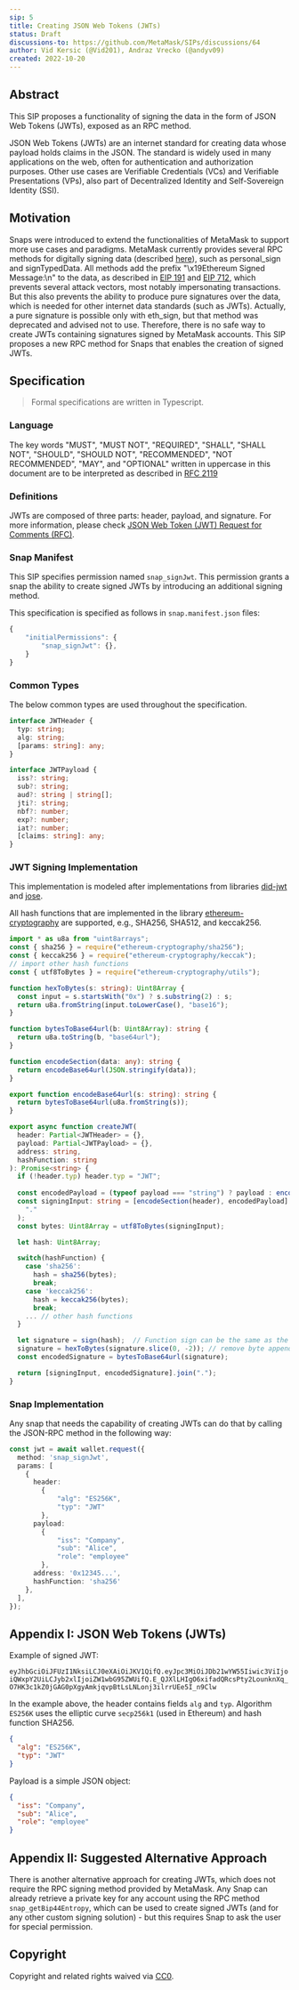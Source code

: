 ```yaml
---
sip: 5
title: Creating JSON Web Tokens (JWTs)
status: Draft
discussions-to: https://github.com/MetaMask/SIPs/discussions/64
author: Vid Kersic (@Vid201), Andraz Vrecko (@andyv09)
created: 2022-10-20
---
```


## Abstract

This SIP proposes a functionality of signing the data in the form of JSON Web Tokens (JWTs), exposed as an RPC method.

JSON Web Tokens (JWTs) are an internet standard for creating data whose payload holds claims in the JSON. The standard is widely used in many applications on the web, often for authentication and authorization purposes. Other use cases are Verifiable Credentials (VCs) and Verifiable Presentations (VPs), also part of Decentralized Identity and Self-Sovereign Identity (SSI).

## Motivation

Snaps were introduced to extend the functionalities of MetaMask to support more use cases and paradigms. MetaMask currently provides several RPC methods for digitally signing data (described [here](https://docs.metamask.io/guide/signing-data.html)), such as personal_sign and signTypedData. All methods add the prefix "\x19Ethereum Signed Message:\n" to the data, as described in [EIP 191](https://eips.ethereum.org/EIPS/eip-191) and [EIP 712](https://eips.ethereum.org/EIPS/eip-712), which prevents several attack vectors, most notably impersonating transactions. But this also prevents the ability to produce pure signatures over the data, which is needed for other internet data standards (such as JWTs). Actually, a pure signature is possible only with eth_sign, but that method was deprecated and advised not to use. Therefore, there is no safe way to create JWTs containing signatures signed by MetaMask accounts. This SIP proposes a new RPC method for Snaps that enables the creation of signed JWTs.

## Specification

> Formal specifications are written in Typescript.

### Language

The key words "MUST", "MUST NOT", "REQUIRED", "SHALL", "SHALL NOT",
"SHOULD", "SHOULD NOT", "RECOMMENDED", "NOT RECOMMENDED", "MAY", and
"OPTIONAL" written in uppercase in this document are to be interpreted as described in [RFC 2119](https://www.ietf.org/rfc/rfc2119.txt)

### Definitions

JWTs are composed of three parts: header, payload, and signature. For more information, please check [JSON Web Token (JWT) Request for Comments (RFC)](https://www.rfc-editor.org/rfc/rfc7519).

### Snap Manifest

This SIP specifies permission named `snap_signJwt`. This permission grants a snap the ability to create signed JWTs by introducing an additional signing method.

This specification is specified as follows in `snap.manifest.json` files:
```typescript
{    
    "initialPermissions": {
        "snap_signJwt": {},
    }
}
```

### Common Types

The below common types are used throughout the specification.

```typescript
interface JWTHeader {
  typ: string;
  alg: string;
  [params: string]: any;
}

interface JWTPayload {
  iss?: string;
  sub?: string;
  aud?: string | string[];
  jti?: string;
  nbf?: number;
  exp?: number;
  iat?: number;
  [claims: string]: any;
}
```

### JWT Signing Implementation

This implementation is modeled after implementations from libraries [did-jwt](https://github.com/decentralized-identity/did-jwt) and [jose](https://github.com/panva/jose).

All hash functions that are implemented in the library [ethereum-cryptography](https://github.com/ethereum/js-ethereum-cryptography) are supported, e.g., SHA256, SHA512, and keccak256.

```typescript
import * as u8a from "uint8arrays";
const { sha256 } = require("ethereum-cryptography/sha256");
const { keccak256 } = require("ethereum-cryptography/keccak");
// import other hash functions
const { utf8ToBytes } = require("ethereum-cryptography/utils");

function hexToBytes(s: string): Uint8Array {
  const input = s.startsWith("0x") ? s.substring(2) : s;
  return u8a.fromString(input.toLowerCase(), "base16");
}

function bytesToBase64url(b: Uint8Array): string {
  return u8a.toString(b, "base64url");
}

function encodeSection(data: any): string {
  return encodeBase64url(JSON.stringify(data));
}

export function encodeBase64url(s: string): string {
  return bytesToBase64url(u8a.fromString(s));
}

export async function createJWT(
  header: Partial<JWTHeader> = {},
  payload: Partial<JWTPayload> = {},
  address: string,
  hashFunction: string
): Promise<string> {
  if (!header.typ) header.typ = "JWT";
    
  const encodedPayload = (typeof payload === "string") ? payload : encodeSection(payload);
  const signingInput: string = [encodeSection(header), encodedPayload].join(
    "."
  );
  const bytes: Uint8Array = utf8ToBytes(signingInput);

  let hash: Uint8Array;

  switch(hashFunction) {
    case 'sha256':
      hash = sha256(bytes);
      break;
    case 'keccak256':
      hash = keccak256(bytes);
      break;
    ... // other hash functions
  }

  let signature = sign(hash);  // Function sign can be the same as the MetaMask RPC method eth_sign. The header and payload that will be signed MUST be shown to the user.
  signature = hexToBytes(signature.slice(0, -2)); // remove byte appended by MetaMask
  const encodedSignature = bytesToBase64url(signature);

  return [signingInput, encodedSignature].join(".");
}
```

### Snap Implementation

Any snap that needs the capability of creating JWTs can do that by calling the JSON-RPC method in the following way:

```typescript
const jwt = await wallet.request({
  method: 'snap_signJwt',
  params: [
    {
      header:  
        {
            "alg": "ES256K",
            "typ": "JWT"
        },
      payload: 
        {
            "iss": "Company",
            "sub": "Alice",
            "role": "employee"
        },
      address: '0x12345...',
      hashFunction: 'sha256'
    },
  ],
});
```

## Appendix I: JSON Web Tokens (JWTs)

Example of signed JWT:

```eyJhbGciOiJFUzI1NksiLCJ0eXAiOiJKV1QifQ.eyJpc3MiOiJDb21wYW55Iiwic3ViIjoiQWxpY2UiLCJyb2xlIjoiZW1wbG95ZWUifQ.E_QJXlLHIgO6xifadQRcsPty2LounknXq_O7HK3c1kZ0jGAG0pXgyAmkjqvpBtLsLNLonj3ilrrUEe5I_n9Clw```

In the example above, the header contains fields ``alg`` and ``typ``. Algorithm ``ES256K`` uses the elliptic curve ``secp256k1`` (used in Ethereum) and hash function SHA256.

```json 
{
  "alg": "ES256K",
  "typ": "JWT"
}
```

Payload is a simple JSON object:

```json
{
  "iss": "Company",
  "sub": "Alice",
  "role": "employee"
}
```

## Appendix II: Suggested Alternative Approach

There is another alternative approach for creating JWTs, which does not require the RPC signing method provided by MetaMask. Any Snap can already retrieve a private key for any account using the RPC method ``snap_getBip44Entropy``, which can be used to create signed JWTs (and for any other custom signing solution) - but this requires Snap to ask the user for special permission.

## Copyright

Copyright and related rights waived via [CC0](../LICENSE).